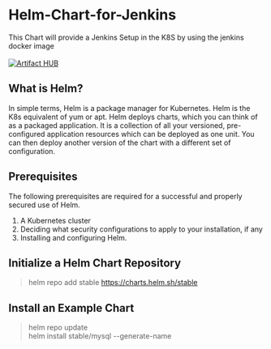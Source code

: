 # Helm-Chart-for-Jenkins
This Chart will provide a Jenkins Setup in the K8S by using the jenkins docker image<br/><br/>
[![Artifact HUB](https://img.shields.io/endpoint?url=https://artifacthub.io/badge/repository/helm-chart-for-jenkins)](https://artifacthub.io/packages/search?repo=helm-chart-for-jenkins)

## What is Helm?<br/>
In simple terms, Helm is a package manager for Kubernetes. Helm is the K8s equivalent of yum or apt. 
Helm deploys charts, which you can think of as a packaged application. 
It is a collection of all your versioned, pre-configured application resources which can be deployed as one unit. 
You can then deploy another version of the chart with a different set of configuration.

## Prerequisites

The following prerequisites are required for a successful and properly secured use of Helm.

1. A Kubernetes cluster
2. Deciding what security configurations to apply to your installation, if any
3. Installing and configuring Helm.

## Initialize a Helm Chart Repository

> helm repo add stable https://charts.helm.sh/stable

## Install an Example Chart

> helm repo update         
> helm install stable/mysql --generate-name

